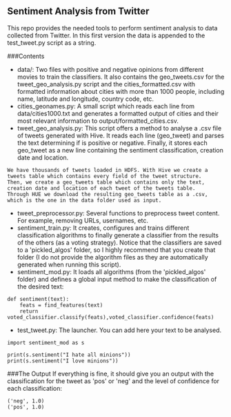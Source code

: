 ## Sentiment Analysis from Twitter
This repo provides the needed tools to perform sentiment analysis to data collected from Twitter. In this first version the data is appended to the test_tweet.py script as a string.

###Contents
* data/: Two files with positive and negative opinions from different movies to train the classifiers. It also contains the geo_tweets.csv for the tweet_geo_analysis.py script and the cities_formatted.csv with formatted information about cities with more than 1000 people, including name, latitude and longitude, country code, etc.
* cities_geonames.py: A small script which reads each line from data/cities1000.txt and generates a formatted output of cities and their most relevant information to output/formatted_cities.csv.
* tweet_geo_analysis.py: This script offers a method to analyse a .csv file of tweets generated with Hive. It reads each line (geo_tweet) and parses the text determining if is positive or negative. Finally, it stores each geo_tweet as a new line containing the sentiment classification, creation date and location.
```
We have thousands of tweets loaded in HDFS. With Hive we create a tweets table which contains every field of the tweet structure. 
Then, we create a geo_tweets table which contains only the text, creation date and location of each tweet of the tweets table. 
Through HUE we download the resulting geo_tweets table as a .csv, which is the one in the data folder used as input.
```
* tweet_preprocessor.py: Several functions to preprocess tweet content. For example, removing URLs, usernames, etc.
* sentiment_train.py: It creates, configures and trains different classification algorithms to finally generate a classifier from the results of the others (as a voting strategy). Notice that the classifiers are saved to a 'pickled_algos' folder, so I highly recommend that you create that folder (I do not provide the algorithm files as they are automatically generated when running this script).
* sentiment_mod.py: It loads all algorithms (from the 'pickled_algos' folder) and defines a global input method to make the classification of the desired text:
```
def sentiment(text):
    feats = find_features(text)
    return voted_classifier.classify(feats),voted_classifier.confidence(feats)
```
* test_tweet.py: The launcher. You can add here your text to be analysed.
```
import sentiment_mod as s

print(s.sentiment("I hate all minions"))
print(s.sentiment("I love minions"))
```
###The Output
If everything is fine, it should give you an output with the classification for the tweet as 'pos' or 'neg' and the level of confidence for each classification:
```
('neg', 1.0)
('pos', 1.0)
```
